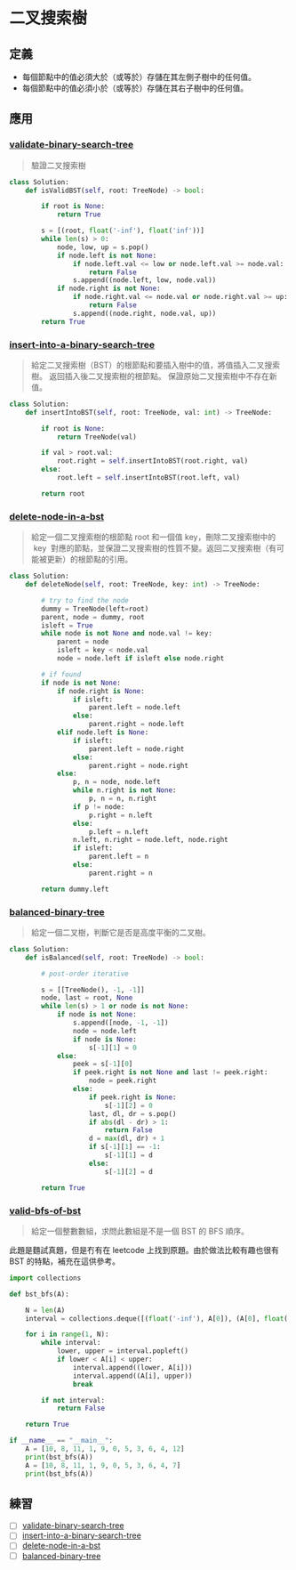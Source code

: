 # 二叉搜索樹

## 定義

- 每個節點中的值必須大於（或等於）存儲在其左側子樹中的任何值。
- 每個節點中的值必須小於（或等於）存儲在其右子樹中的任何值。

## 應用

### [validate-binary-search-tree](https://leetcode.com/problems/validate-binary-search-tree/)

> 驗證二叉搜索樹

```Python
class Solution:
    def isValidBST(self, root: TreeNode) -> bool:

        if root is None:
            return True

        s = [(root, float('-inf'), float('inf'))]
        while len(s) > 0:
            node, low, up = s.pop()
            if node.left is not None:
                if node.left.val <= low or node.left.val >= node.val:
                    return False
                s.append((node.left, low, node.val))
            if node.right is not None:
                if node.right.val <= node.val or node.right.val >= up:
                    return False
                s.append((node.right, node.val, up))
        return True
```

### [insert-into-a-binary-search-tree](https://leetcode.com/problems/insert-into-a-binary-search-tree/)

> 給定二叉搜索樹（BST）的根節點和要插入樹中的值，將值插入二叉搜索樹。 返回插入後二叉搜索樹的根節點。 保證原始二叉搜索樹中不存在新值。

```Python
class Solution:
    def insertIntoBST(self, root: TreeNode, val: int) -> TreeNode:

        if root is None:
            return TreeNode(val)

        if val > root.val:
            root.right = self.insertIntoBST(root.right, val)
        else:
            root.left = self.insertIntoBST(root.left, val)

        return root
```

### [delete-node-in-a-bst](https://leetcode.com/problems/delete-node-in-a-bst/)

> 給定一個二叉搜索樹的根節點 root 和一個值 key，刪除二叉搜索樹中的  key  對應的節點，並保證二叉搜索樹的性質不變。返回二叉搜索樹（有可能被更新）的根節點的引用。

```Python
class Solution:
    def deleteNode(self, root: TreeNode, key: int) -> TreeNode:

        # try to find the node
        dummy = TreeNode(left=root)
        parent, node = dummy, root
        isleft = True
        while node is not None and node.val != key:
            parent = node
            isleft = key < node.val
            node = node.left if isleft else node.right

        # if found
        if node is not None:
            if node.right is None:
                if isleft:
                    parent.left = node.left
                else:
                    parent.right = node.left
            elif node.left is None:
                if isleft:
                    parent.left = node.right
                else:
                    parent.right = node.right
            else:
                p, n = node, node.left
                while n.right is not None:
                    p, n = n, n.right
                if p != node:
                    p.right = n.left
                else:
                    p.left = n.left
                n.left, n.right = node.left, node.right
                if isleft:
                    parent.left = n
                else:
                    parent.right = n

        return dummy.left
```

### [balanced-binary-tree](https://leetcode.com/problems/balanced-binary-tree/)

> 給定一個二叉樹，判斷它是否是高度平衡的二叉樹。

```Python
class Solution:
    def isBalanced(self, root: TreeNode) -> bool:

        # post-order iterative

        s = [[TreeNode(), -1, -1]]
        node, last = root, None
        while len(s) > 1 or node is not None:
            if node is not None:
                s.append([node, -1, -1])
                node = node.left
                if node is None:
                    s[-1][1] = 0
            else:
                peek = s[-1][0]
                if peek.right is not None and last != peek.right:
                    node = peek.right
                else:
                    if peek.right is None:
                        s[-1][2] = 0
                    last, dl, dr = s.pop()
                    if abs(dl - dr) > 1:
                        return False
                    d = max(dl, dr) + 1
                    if s[-1][1] == -1:
                        s[-1][1] = d
                    else:
                        s[-1][2] = d

        return True
```

### [valid-bfs-of-bst](./bst_bfs.py)

> 給定一個整數數組，求問此數組是不是一個 BST 的 BFS 順序。

此題是麵試真題，但是冇有在 leetcode 上找到原題。由於做法比較有趣也很有 BST 的特點，補充在這供參考。

```Python
import collections

def bst_bfs(A):

    N = len(A)
    interval = collections.deque([(float('-inf'), A[0]), (A[0], float('inf'))])

    for i in range(1, N):
        while interval:
            lower, upper = interval.popleft()
            if lower < A[i] < upper:
                interval.append((lower, A[i]))
                interval.append((A[i], upper))
                break

        if not interval:
            return False

    return True

if __name__ == "__main__":
    A = [10, 8, 11, 1, 9, 0, 5, 3, 6, 4, 12]
    print(bst_bfs(A))
    A = [10, 8, 11, 1, 9, 0, 5, 3, 6, 4, 7]
    print(bst_bfs(A))
```

## 練習

- [ ] [validate-binary-search-tree](https://leetcode.com/problems/validate-binary-search-tree/)
- [ ] [insert-into-a-binary-search-tree](https://leetcode.com/problems/insert-into-a-binary-search-tree/)
- [ ] [delete-node-in-a-bst](https://leetcode.com/problems/delete-node-in-a-bst/)
- [ ] [balanced-binary-tree](https://leetcode.com/problems/balanced-binary-tree/)

